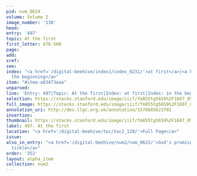 ```yaml
---
pid: num_0624
volume: Volume 2
image_number: '130'
head: 
entry: '497'
topic: At the first
first_letter: 476-500
page: 
add: 
xref: 
see: 
index: "<a href='/digital-beehive/index1/index_0231/'>at first</a>|<a href='/digital-beehive/index3/index_2079/'>in
  the beginning</a>"
item: "#item-a03473eaa"
unparsed: 
line: 'Entry: 497|Topic: At the first|Index: at first|Index: in the beginning|#item-a03473eaa'
selection: https://stacks.stanford.edu/image/iiif/fm855tg5659%2F1607_0597/873,1186,2840,171/full/0/default.jpg
full_image: https://stacks.stanford.edu/image/iiif/fm855tg5659%2F1607_0597/full/full/0/default.jpg
annotation_uri: http://dev.llgc.org.uk/annotation/1576685623701
insertion: 
thumbnail: https://stacks.stanford.edu/image/iiif/fm855tg5659%2F1607_0597/873,1186,600,180/250,/0/default.jpg
label: 497. At the first
location: "<a href='/digital-beehive/toc/toc2_120/'>Full Page</a>"
issue: 
also_in_entry: "<a href='/digital-beehive/num2/num_0623/'>God's promises</a>|<a href='/digital-beehive/num2/num_0625/'>To
  tickle</a>"
order: '352'
layout: alpha_item
collection: num2
---
```


